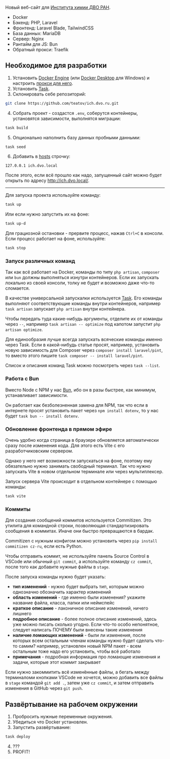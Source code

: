 Новый веб-сайт для [Института химии ДВО РАН](http://www.ich.dvo.ru/).

- Docker
- Бэкенд: PHP, Laravel
- Фронтенд: Laravel Blade, TailwindCSS
- База данных: MariaDB
- Сервер: Nginx
- Рантайм для JS: Bun
- Обратный прокси: Traefik

## Необходимое для разработки
1. Установить [Docker Engine](https://docs.docker.com/engine/install/)
(или [Docker Desktop](https://docs.docker.com/desktop/install/windows-install/)
для Windows) и настроить [прокси для него](https://gist.github.com/beeyev/143ec1ae9eb21e7c3b6d55f1bbaf5ce2).
2. Установить [Task](https://taskfile.dev/installation/#get-the-binary).
3. Склонировать себе репозиторий:
``` bash
git clone https://github.com/teatov/ich.dvo.ru.git
```
4. Собрать проект - создастся `.env`, соберутся контейнеры,
установятся зависимости, выполнятся миграции:
```bash
task build
```
5. Опционально наполнить базу данных пробными данными:
```bash
task seed
```
6. Добавить в [hosts](https://en.wikipedia.org/wiki/Hosts_(file)#Location_in_the_file_system) строчку:
```
127.0.0.1 ich.dvo.local
```

После этого, если всё прошло как надо,
запущенный сайт можно будет открыть по адресу http://ich.dvo.local/.

---
Для запуска проекта используйте команду:
```bash
task up
```

Или если нужно запустить их на фоне:
```bash
task up-d
```

Для грациозной остановки - прервите процесс, нажав `Ctrl+C` в консоли.
Если процесс работает на фоне, используйте:
```bash
task stop
```

### Запуск различных команд
Так как всё работает на Docker, команды по типу `php artisan`,
`composer` или `bun` должны выполняться изнутри контейнеров.
Если их запускать локально из своей консоли,
толку не будет и возможно даже что-то сломается.

В качестве универсальной запускалки используется [Task](https://taskfile.dev/).
Его команды выполняют соответствующие команды внутри контейнеров,
например `task artisan` запускает `php artisan` внутри контейнера.

Чтобы передать туда какие-нибудь аргументы, отделите их от команды через `--`,
например `task artisan -- optimize` под капотом запустит `php artisan optimize`.

Для единообразия лучше всегда запускать всяческие команды именно через Task.
Если в какой-нибудь статье просят, например, установить новую зависимость
для Composer через `composer install laravel/pint`,
то вместо этого пишите `task composer -- install laravel/pint`.

Список и описания команд Task можно посмотреть через `task --list`.

### Работа с Bun
Вместо Node с NPM у нас [Bun](https://bun.sh/), ибо он в разы быстрее,
как минимум, устанавливает зависимости.

Он работает как безболезненная замена для NPM, так что если
в интернете просят установить пакет через `npm install dotenv`,
то у нас будет `task bun -- install dotenv`.

### Обновление фронтенда в прямом эфире
Очень удобно когда страница в браузере обновляется автоматически сразу
после изменения кода. Для этого есть Vite с его разработчиковским сервером.

Однако у него нет возможности запускаться на фоне,
поэтому ему обязательно нужно занимать свободный терминал.
Так что нужно запускать Vite в новом отдельном терминале или через мультиплексер.

Запуск сервера Vite происходит в отдельном контейнере с помощью команды:
```bash
task vite
```

### Коммиты
Для создания сообщений коммитов используется Commitizen.
Это утилита для командной строки, позволяющая стандартизировать сообщения
в коммитах. Иначе они быстро превращаются в бардак.

Commitizen с нужным конфигом можно установить
через `pip install commitizen cz-ru`, если есть Python.

Чтобы отправить коммит, не используйте панель Source Control в VSCode
или обычный `git commit`, а используйте команду `cz commit`,
после того как добавите нужные файлы в `stage`.

После запуска команды нужно будет указать:
- **тип изменений** - нужно будет выбрать тип, которым можно
однозначно обозначить характер изменений
- **область изменений** - где именно были изменения?
укажите название файла, класса, папки или неймспейс
- **краткое описание** - лаконичное описание изменений, ничего лишнего
- **подробное описание** - более полное описание изменений,
здесь уже можно писать сколько угодно. Если что-то особо непонятное,
следует написать ПОЧЕМУ были внесены такие изменения
- **наличие ломающих изменений** - были ли изменения, после которых
всем остальным членам команды нужно будет сделать что-то самим?
например, установлен новый NPM пакет - всем остальным тоже надо его установить,
чтобы всё работало
- **примечания** - подробная информация про ломающие изменения и задачи,
которые этот коммит закрывает

Если нужно закоммитить всё изменённые файлы, а бегать между терминаломи кнопками
VSCode не хочется, можно добавить все файлы в `stage` командой `git add .`,
затем уже `cz commit`, и затем отправить изменения в GitHub через `git push`.

## Развёртывание на рабочем окружении 
1. Пробросить нужные переменные окружения.
2. Убедиться что Docker установлен.
3. Запустить развёртывание:
```bash
task deploy
```
4. ???
5. PROFIT!
